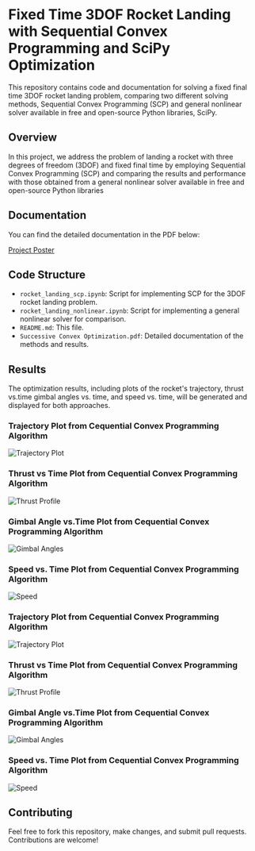 # Fixed Time 3DOF Rocket Landing with Sequential Convex Programming and SciPy Optimization

This repository contains code and documentation for solving a fixed final time 3DOF rocket landing problem, comparing two different solving methods, Sequential Convex Programming (SCP) and general nonlinear solver available in free and open-source Python libraries, SciPy.

## Overview

In this project, we address the problem of landing a rocket with three degrees of freedom (3DOF) and fixed final time by employing Sequential Convex Programming (SCP) and comparing the results and performance with those obtained from a general nonlinear solver available in free and open-source Python libraries

## Documentation

You can find the detailed documentation in the PDF below:

[Project Poster](./Poster.pdf)

## Code Structure

- `rocket_landing_scp.ipynb`: Script for implementing SCP for the 3DOF rocket landing problem.
- `rocket_landing_nonlinear.ipynb`: Script for implementing a general nonlinear solver for comparison.
- `README.md`: This file.
- `Successive Convex Optimization.pdf`: Detailed documentation of the methods and results.


## Results

The optimization results, including plots of the rocket's trajectory, thrust vs.time  gimbal angles vs. time, and speed vs. time, will be generated and displayed for both approaches.


### Trajectory Plot from Cequential Convex Programming Algorithm

![Trajectory Plot](./images/SCP1.png)

### Thrust vs Time Plot from Cequential Convex Programming Algorithm

![Thrust Profile](./images/SCP2.png)

### Gimbal Angle vs.Time Plot from Cequential Convex Programming Algorithm

![Gimbal Angles](./images/SCP3.png)

### Speed vs. Time Plot from Cequential Convex Programming Algorithm

![Speed](./images/SCP4.png)

### Trajectory Plot from Cequential Convex Programming Algorithm

![Trajectory Plot](./images/NGA1.png)

### Thrust vs Time Plot from Cequential Convex Programming Algorithm

![Thrust Profile](./images/NGA2.png)

### Gimbal Angle vs.Time Plot from Cequential Convex Programming Algorithm

![Gimbal Angles](./images/NGA3.png)

### Speed vs. Time Plot from Cequential Convex Programming Algorithm

![Speed](./images/NGA4.png)

## Contributing

Feel free to fork this repository, make changes, and submit pull requests. Contributions are welcome!

